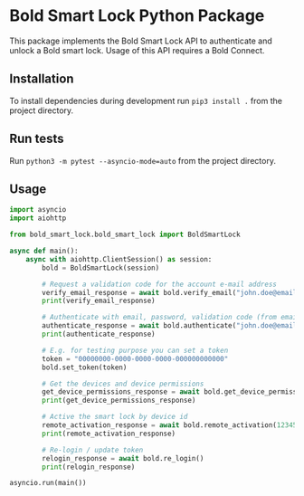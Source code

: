 # Bold Smart Lock Python Package
This package implements the Bold Smart Lock API to authenticate and unlock a Bold smart lock. Usage of this API requires a Bold Connect.

## Installation
To install dependencies during development run `pip3 install .` from the project directory.

## Run tests
Run `python3 -m pytest --asyncio-mode=auto` from the project directory.

## Usage

```python
import asyncio
import aiohttp

from bold_smart_lock.bold_smart_lock import BoldSmartLock

async def main():
    async with aiohttp.ClientSession() as session:
        bold = BoldSmartLock(session)

        # Request a validation code for the account e-mail address
        verify_email_response = await bold.verify_email("john.doe@email.com");
        print(verify_email_response)

        # Authenticate with email, password, validation code (from email) and validation id (from output)
        authenticate_response = await bold.authenticate("john.doe@email.com", "password", "01234", "00000000-0000-0000-0000-000000000000");
        print(authenticate_response)

        # E.g. for testing purpose you can set a token
        token = "00000000-0000-0000-0000-000000000000"
        bold.set_token(token)

        # Get the devices and device permissions
        get_device_permissions_response = await bold.get_device_permissions()
        print(get_device_permissions_response)

        # Active the smart lock by device id
        remote_activation_response = await bold.remote_activation(12345)
        print(remote_activation_response)

        # Re-login / update token
        relogin_response = await bold.re_login()
        print(relogin_response)

asyncio.run(main())
```
